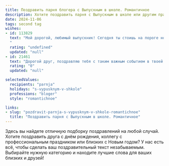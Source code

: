 ```yaml
---
title: Поздравить парня блогера с Выпускным в школе. Романтичное
description: Хотите поздравить парня с Выпускным в школе или другим праздником? Наш ИИ создаст незабываемое поздравление, а вы обязательно выделитесь среди других.  
date: 2024-11-06
tags: second tag
wishes:
- id: 113829
  text: "Мой дорогой, любимый выпускник! Сегодня ты стоишь на пороге новой, яркой жизни, полной возможностей и приключений.  Твой талант блогера, эта искра творчества и умение зажигать сердца людей —  это твой путь к успеху.  Пусть каждый твой пост будет наполнен  любовью, вдохновением и  приносит радость миллионам.  Я верю в тебя, в твои силы и  в светлое будущее, которое мы обязательно построим вместе. С выпускным тебя, мой самый лучший!
  "
  rating: "undefined"
  updated: "null"
- id: 21461
  text: "Дорогой друг, поздравляю тебя с таким важным событием в твоей жизни – выпускным из школы! Пусть этот день запомнится не только яркими впечатлениями, но и теплом сердец, которые объединились сегодня ради тебя. Ты уже доказал, что талантлив и уникален, и как блогер ты открываешь мир для многих. Желаю тебе не останавливаться на достигнутом, продолжать вдохновлять и радовать своим творчеством. Пусть каждый новый день приносит тебе вдохновение и новые горизонты. Счастья, успехов и море позитива в твоем будущем! С теплом и улыбкой, [Твоё Имя]."
  rating: "0"
  updated: "null"

selectedValues:
  recipients: "parnja"
  holidays: "s-vypusknym-v-shkole"
  professions: "bloger"
  style: "romantichnoe"

links:
- slug: "pozdravit-parnja-s-vypusknym-v-shkole-romantichnoe"
  title: "Поздравить парня с Выпускным в школе. Романтичное"
---
```


Здесь вы найдете отличную подборку поздравлений на любой случай. 
Хотите поздравить друга с днём рождения, коллегу с профессиональным праздником или близких с Новым годом? У нас есть всё, чтобы сделать ваш поздравительный текст незабываемым. Выбирайте нужную категорию и находите лучшие слова для ваших близких и друзей!
